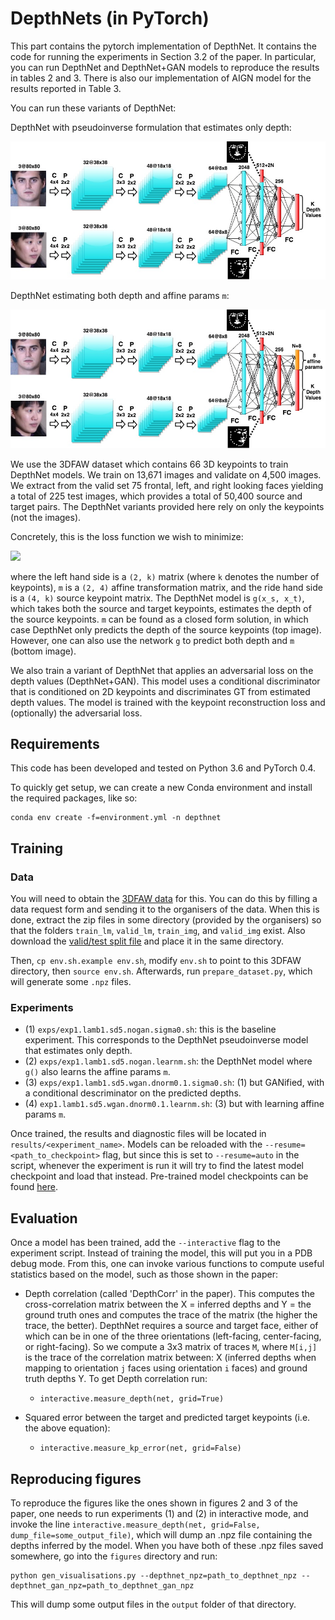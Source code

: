 # DepthNets (in PyTorch)

This part contains the pytorch implementation of DepthNet. It contains the code for running the experiments in Section 3.2 of the paper. In particular, you can run DepthNet and DepthNet+GAN models to reproduce the results in tables 2 and 3. There is also our implementation of AIGN model for the results reported in Table 3.

You can run these variants of DepthNet:

DepthNet with pseudoinverse formulation that estimates only depth:
<p align="center">
  <img src="figures/DepthNet_diagram_only_depth.jpg" width="600"/>
</p>

DepthNet estimating both depth and affine params `m`:
<p align="center">
  <img src="figures/DepthNet_diagram_with_Kpt.jpg" width="600"/>
</p>


We use the 3DFAW dataset which contains 66 3D keypoints to train DepthNet models. We train on 13,671 images and validate on 4,500  images. We extract from the valid set 75 frontal, left, and right looking faces yielding a total of 225 test images, which provides a total of 50,400 source and target pairs. The DepthNet variants provided here rely on only the keypoints (not the images).

Concretely, this is the loss function we wish to minimize:

<!--  % RENDER WITH LATEXIT
\Bigg\|
\boldsymbol{x}_{t} -
%
\underbrace{\begin{bmatrix} m_1 & m_2 & m_3 & t_x \\ m_4 & m_5 & m_6 & t_y \end{bmatrix}}_{\boldsymbol{m}}
%
\left[ \begin{array}{c} \boldsymbol{x}_s \\ g(\boldsymbol{x}_s, \boldsymbol{x}_t) \\ 1 \end{array} \right] \Bigg\|^2
-->

<img src="https://user-images.githubusercontent.com/2417792/46366635-96d12000-c649-11e8-83af-dfedf4b57dd7.png" width=500 />

where the left hand side is a `(2, k)` matrix (where `k` denotes the number of keypoints), `m` is a `(2, 4)` affine transformation matrix, and the ride hand side is a `(4, k)` source keypoint matrix. The DepthNet model is `g(x_s, x_t)`, which takes both the source and target keypoints, estimates the depth of the source keypoints. `m` can be found as a closed form solution, in which case DepthNet only predicts the depth of the source keypoints (top image). However, one can also use the network `g` to predict both depth and `m` (bottom image).

We also train a variant of DepthNet that applies an adversarial loss on the depth values (DepthNet+GAN).
This model uses a conditional discriminator that is conditioned on 2D keypoints and discriminates GT from estimated depth values. The model is trained with the keypoint reconstruction loss and (optionally) the adversarial loss.

## Requirements

This code has been developed and tested on Python 3.6 and PyTorch 0.4.

To quickly get setup, we can create a new Conda environment and install the required packages, like so:

```
conda env create -f=environment.yml -n depthnet
```

## Training

### Data

You will need to obtain the [3DFAW data](http://mhug.disi.unitn.it/workshop/3dfaw/) for this. You can do this by filling a data request form and sending it to the organisers of the data. When this is done, extract the zip files in some directory (provided by the organisers) so that the folders `train_lm`, `valid_lm`, `train_img`, and `valid_img` exist. Also download the [valid/test split file](https://mega.nz/#!FD5HBa7a!AZoP_TmvWaDsN5YV0coVMHU9fL166wgHoBFw5ixgdBU) and place it in the same directory.

Then, `cp env.sh.example env.sh`, modify `env.sh` to point to this 3DFAW directory, then `source env.sh`. Afterwards, run `prepare_dataset.py`, which will generate some `.npz` files.

### Experiments

* (1) `exps/exp1.lamb1.sd5.nogan.sigma0.sh`: this is the baseline experiment. This corresponds to the DepthNet pseudoinverse model that estimates only depth.
* (2) `exps/exp1.lamb1.sd5.nogan.learnm.sh`: the DepthNet model where `g()` also learns the affine params `m`.
* (3) `exps/exp1.lamb1.sd5.wgan.dnorm0.1.sigma0.sh`: (1) but GANified, with a conditional descriminator on the predicted depths.
* (4) `exp1.lamb1.sd5.wgan.dnorm0.1.learnm.sh`: (3) but with learning affine params `m`.

Once trained, the results and diagnostic files will be located in `results/<experiment_name>`. Models can be reloaded with the `--resume=<path_to_checkpoint>` flag, but since this is set to `--resume=auto` in the script, whenever the experiment is run it will try to find the latest model checkpoint and load that instead. Pre-trained model checkpoints can be found [here](https://mega.nz/#F!FHoT0KIb!09aEueFerQ0zzuJvvN5FnA).

## Evaluation

Once a model has been trained, add the `--interactive` flag to the experiment script. Instead of training the model, this will put you in a PDB debug mode. From this, one can invoke various functions to compute useful statistics based on the model, such as those shown in the paper:

* Depth correlation (called 'DepthCorr' in the paper). This computes the cross-correlation matrix between the X = inferred depths and Y = the ground truth ones and computes the trace of the matrix (the higher the trace, the better). DepthNet requires a source and target face, either of which can be in one of the three orientations (left-facing, center-facing, or right-facing). So we compute a 3x3 matrix of traces `M`, where `M[i,j]` is the trace of the correlation matrix between: X (inferred depths when mapping to orientation `j` faces using orientation `i` faces) and ground truth depths Y. To get Depth correlation run:
  * `interactive.measure_depth(net, grid=True)`
 
 
* Squared error between the target and predicted target keypoints (i.e. the above equation):
  * `interactive.measure_kp_error(net, grid=False)`
  
## Reproducing figures

To reproduce the figures like the ones shown in figures 2 and 3 of the paper, one needs to run experiments (1) and (2) in interactive mode, and invoke the line `interactive.measure_depth(net, grid=False, dump_file=some_output_file)`, which will dump an .npz file containing the depths inferred by the model. When you have both of these .npz files saved somewhere, go into the `figures` directory and run:
```
python gen_visualisations.py --depthnet_npz=path_to_depthnet_npz --depthnet_gan_npz=path_to_depthnet_gan_npz
```
This will dump some output files in the `output` folder of that directory.
